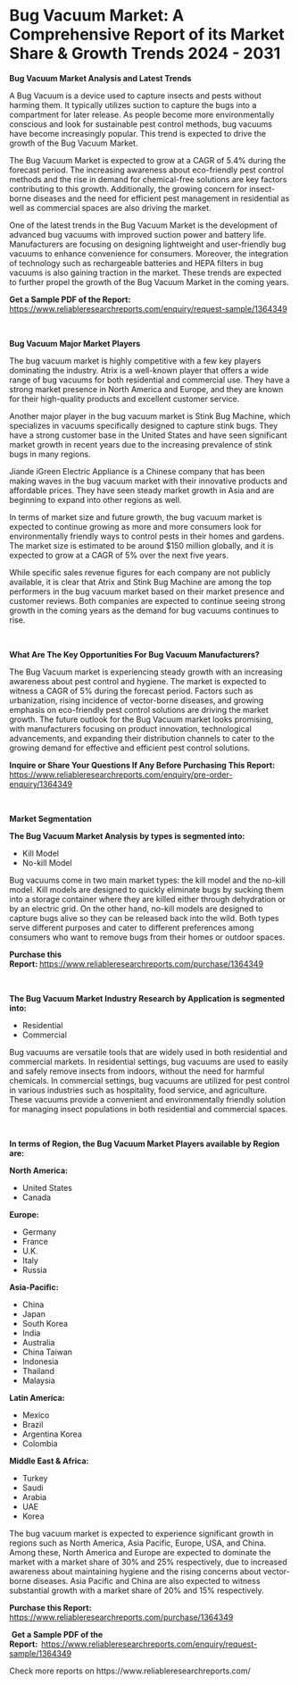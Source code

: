 <p><h1>Bug Vacuum Market: A Comprehensive Report of its Market Share & Growth Trends 2024 - 2031</h1></p><p><strong>Bug Vacuum Market Analysis and Latest Trends</strong></p>
<p><p>A Bug Vacuum is a device used to capture insects and pests without harming them. It typically utilizes suction to capture the bugs into a compartment for later release. As people become more environmentally conscious and look for sustainable pest control methods, bug vacuums have become increasingly popular. This trend is expected to drive the growth of the Bug Vacuum Market.</p><p>The Bug Vacuum Market is expected to grow at a CAGR of 5.4% during the forecast period. The increasing awareness about eco-friendly pest control methods and the rise in demand for chemical-free solutions are key factors contributing to this growth. Additionally, the growing concern for insect-borne diseases and the need for efficient pest management in residential as well as commercial spaces are also driving the market.</p><p>One of the latest trends in the Bug Vacuum Market is the development of advanced bug vacuums with improved suction power and battery life. Manufacturers are focusing on designing lightweight and user-friendly bug vacuums to enhance convenience for consumers. Moreover, the integration of technology such as rechargeable batteries and HEPA filters in bug vacuums is also gaining traction in the market. These trends are expected to further propel the growth of the Bug Vacuum Market in the coming years.</p></p>
<p><strong>Get a Sample PDF of the Report:&nbsp;</strong> <a href="https://www.reliableresearchreports.com/enquiry/request-sample/1364349">https://www.reliableresearchreports.com/enquiry/request-sample/1364349</a></p>
<p>&nbsp;</p>
<p><strong>Bug Vacuum Major Market Players</strong></p>
<p><p>The bug vacuum market is highly competitive with a few key players dominating the industry. Atrix is a well-known player that offers a wide range of bug vacuums for both residential and commercial use. They have a strong market presence in North America and Europe, and they are known for their high-quality products and excellent customer service.</p><p>Another major player in the bug vacuum market is Stink Bug Machine, which specializes in vacuums specifically designed to capture stink bugs. They have a strong customer base in the United States and have seen significant market growth in recent years due to the increasing prevalence of stink bugs in many regions.</p><p>Jiande iGreen Electric Appliance is a Chinese company that has been making waves in the bug vacuum market with their innovative products and affordable prices. They have seen steady market growth in Asia and are beginning to expand into other regions as well.</p><p>In terms of market size and future growth, the bug vacuum market is expected to continue growing as more and more consumers look for environmentally friendly ways to control pests in their homes and gardens. The market size is estimated to be around $150 million globally, and it is expected to grow at a CAGR of 5% over the next five years.</p><p>While specific sales revenue figures for each company are not publicly available, it is clear that Atrix and Stink Bug Machine are among the top performers in the bug vacuum market based on their market presence and customer reviews. Both companies are expected to continue seeing strong growth in the coming years as the demand for bug vacuums continues to rise.</p></p>
<p>&nbsp;</p>
<p><strong>What Are The Key Opportunities For Bug Vacuum Manufacturers?</strong></p>
<p><p>The Bug Vacuum market is experiencing steady growth with an increasing awareness about pest control and hygiene. The market is expected to witness a CAGR of 5% during the forecast period. Factors such as urbanization, rising incidence of vector-borne diseases, and growing emphasis on eco-friendly pest control solutions are driving the market growth. The future outlook for the Bug Vacuum market looks promising, with manufacturers focusing on product innovation, technological advancements, and expanding their distribution channels to cater to the growing demand for effective and efficient pest control solutions.</p></p>
<p><strong>Inquire or Share Your Questions If Any Before Purchasing This Report:</strong> <a href="https://www.reliableresearchreports.com/enquiry/pre-order-enquiry/1364349">https://www.reliableresearchreports.com/enquiry/pre-order-enquiry/1364349</a></p>
<p>&nbsp;</p>
<p><strong>Market Segmentation</strong></p>
<p><strong>The Bug Vacuum Market Analysis by types is segmented into:</strong></p>
<p><ul><li>Kill Model</li><li>No-kill Model</li></ul></p>
<p><p>Bug vacuums come in two main market types: the kill model and the no-kill model. Kill models are designed to quickly eliminate bugs by sucking them into a storage container where they are killed either through dehydration or by an electric grid. On the other hand, no-kill models are designed to capture bugs alive so they can be released back into the wild. Both types serve different purposes and cater to different preferences among consumers who want to remove bugs from their homes or outdoor spaces.</p></p>
<p><strong>Purchase this Report:&nbsp;</strong><a href="https://www.reliableresearchreports.com/purchase/1364349">https://www.reliableresearchreports.com/purchase/1364349</a></p>
<p>&nbsp;</p>
<p><strong>The Bug Vacuum Market Industry Research by Application is segmented into:</strong></p>
<p><ul><li>Residential</li><li>Commercial</li></ul></p>
<p><p>Bug vacuums are versatile tools that are widely used in both residential and commercial markets. In residential settings, bug vacuums are used to easily and safely remove insects from indoors, without the need for harmful chemicals. In commercial settings, bug vacuums are utilized for pest control in various industries such as hospitality, food service, and agriculture. These vacuums provide a convenient and environmentally friendly solution for managing insect populations in both residential and commercial spaces.</p></p>
<p>&nbsp;</p>
<p><strong>In terms of Region, the Bug Vacuum Market Players available by Region are:</strong></p>
<p>
    <p> <strong> North America: </strong>
        <ul>
            <li>United States</li>
            <li>Canada</li>
        </ul>
        </p> 
    <p> <strong> Europe: </strong>
        <ul>
            <li>Germany</li>
            <li>France</li>
            <li>U.K.</li>
            <li>Italy</li>
            <li>Russia</li>
        </ul>
        </p> 
    <p> <strong> Asia-Pacific: </strong>
        <ul>
            <li>China</li>
            <li>Japan</li>
            <li>South Korea</li>
            <li>India</li>
            <li>Australia</li>
            <li>China Taiwan</li>
            <li>Indonesia</li>
            <li>Thailand</li>
            <li>Malaysia</li>
        </ul>
        </p> 
    <p> <strong> Latin America: </strong>
        <ul>
            <li>Mexico</li>
            <li>Brazil</li>
            <li>Argentina Korea</li>
            <li>Colombia</li>
        </ul>
        </p> 
    <p> <strong> Middle East & Africa: </strong>
        <ul>
            <li>Turkey</li>
            <li>Saudi</li>
            <li>Arabia</li>
            <li>UAE</li>
            <li>Korea</li>
        </ul>
    </p>
    </p>
<p><p>The bug vacuum market is expected to experience significant growth in regions such as North America, Asia Pacific, Europe, USA, and China. Among these, North America and Europe are expected to dominate the market with a market share of 30% and 25% respectively, due to increased awareness about maintaining hygiene and the rising concerns about vector-borne diseases. Asia Pacific and China are also expected to witness substantial growth with a market share of 20% and 15% respectively.</p></p>
<p><strong>Purchase this Report: </strong><a href="https://www.reliableresearchreports.com/purchase/1364349">https://www.reliableresearchreports.com/purchase/1364349</a></p>
<p>&nbsp;<strong>Get a Sample PDF of the Report:&nbsp;&nbsp;</strong><a href="https://www.reliableresearchreports.com/enquiry/request-sample/1364349">https://www.reliableresearchreports.com/enquiry/request-sample/1364349</a></p>
<p><strong></strong></p>
<p>Check more reports on https://www.reliableresearchreports.com/</p>